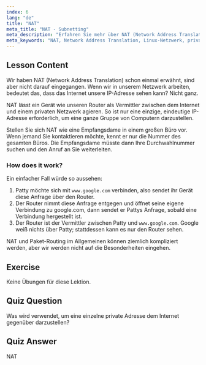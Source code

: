 ```yaml
---
index: 6
lang: "de"
title: "NAT"
meta_title: "NAT - Subnetting"
meta_description: "Erfahren Sie mehr über NAT (Network Address Translation) in Linux, wie es funktioniert und welche Rolle es bei der Netzwerksicherheit spielt. Verstehen Sie private vs. öffentliche IPs. Linux-Netzwerkanleitung."
meta_keywords: "NAT, Network Address Translation, Linux-Netzwerk, private IP, öffentliche IP, Linux-Tutorial, Anfängerleitfaden"
---
```


## Lesson Content

Wir haben NAT (Network Address Translation) schon einmal erwähnt, sind aber nicht darauf eingegangen. Wenn wir in unserem Netzwerk arbeiten, bedeutet das, dass das Internet unsere IP-Adresse sehen kann? Nicht ganz.

NAT lässt ein Gerät wie unseren Router als Vermittler zwischen dem Internet und einem privaten Netzwerk agieren. So ist nur eine einzige, eindeutige IP-Adresse erforderlich, um eine ganze Gruppe von Computern darzustellen.

Stellen Sie sich NAT wie eine Empfangsdame in einem großen Büro vor. Wenn jemand Sie kontaktieren möchte, kennt er nur die Nummer des gesamten Büros. Die Empfangsdame müsste dann Ihre Durchwahlnummer suchen und den Anruf an Sie weiterleiten.

### How does it work?

Ein einfacher Fall würde so aussehen:

1. Patty möchte sich mit `www.google.com` verbinden, also sendet ihr Gerät diese Anfrage über den Router.
2. Der Router nimmt diese Anfrage entgegen und öffnet seine eigene Verbindung zu google.com, dann sendet er Pattys Anfrage, sobald eine Verbindung hergestellt ist.
3. Der Router ist der Vermittler zwischen Patty und `www.google.com`. Google weiß nichts über Patty; stattdessen kann es nur den Router sehen.

NAT und Paket-Routing im Allgemeinen können ziemlich kompliziert werden, aber wir werden nicht auf die Besonderheiten eingehen.

## Exercise

Keine Übungen für diese Lektion.

## Quiz Question

Was wird verwendet, um eine einzelne private Adresse dem Internet gegenüber darzustellen?

## Quiz Answer

NAT
